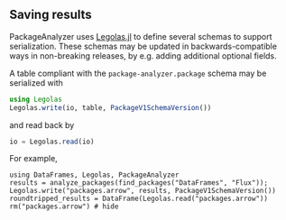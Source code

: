 ## Saving results

PackageAnalyzer uses [Legolas.jl](https://github.com/beacon-biosignals/Legolas.jl) to define several schemas
to support serialization. These schemas may be updated in backwards-compatible ways in non-breaking releases,
by e.g. adding additional optional fields.

A table compliant with the `package-analyzer.package` schema may be serialized with
```julia
using Legolas
Legolas.write(io, table, PackageV1SchemaVersion())
```
and read back by
```julia
io = Legolas.read(io)
```

For example,
```@repl 1
using DataFrames, Legolas, PackageAnalyzer
results = analyze_packages(find_packages("DataFrames", "Flux"));
Legolas.write("packages.arrow", results, PackageV1SchemaVersion())
roundtripped_results = DataFrame(Legolas.read("packages.arrow"))
rm("packages.arrow") # hide
```
